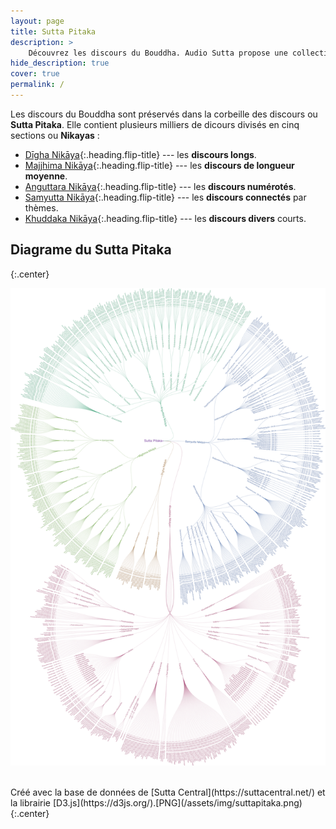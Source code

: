 ```yaml
---
layout: page
title: Sutta Pitaka
description: >
    Découvrez les discours du Bouddha. Audio Sutta propose une collection d'enregistrements audio tirée des discours originels du Bouddha.
hide_description: true
cover: true
permalink: /
---
```


Les discours du Bouddha sont préservés dans la corbeille des discours ou **Sutta Pitaka**. Elle contient plusieurs milliers de dicours divisés en cinq sections ou **Nikayas** :

* [Dīgha Nikāya](/Digha-Nikaya){:.heading.flip-title} --- les **discours longs**.
* [Majjhima Nikāya](/Majjhima-Nikaya){:.heading.flip-title} --- les **discours de longueur moyenne**.
* [Anguttara Nikāya](/Anguttara-Nikaya){:.heading.flip-title} --- les **discours numérotés**.
* [Samyutta Nikāya](/Samyutta-Nikaya){:.heading.flip-title} --- les **discours connectés** par thèmes.
* [Khuddaka Nikāya](/Khuddaka-Nikaya){:.heading.flip-title} --- les **discours divers** courts.

## Diagrame du Sutta Pitaka
{:.center}

[![Sutta Pitaka](/assets/img/suttapitaka-min-small-2.png)](suttapitaka.html)

<br/>
Créé avec la base de données de [Sutta Central](https://suttacentral.net/) et la librairie [D3.js](https://d3js.org/).[PNG](/assets/img/suttapitaka.png)
{:.center}

<!-- ## Diagrame du Sutta Pitaka
{:.center}

[![Sutta Pitaka](/assets/img/suttapitaka.jpg)](suttapitaka.html)

<br/>
Créé avec la base de données de [Sutta Central](https://suttacentral.net/) et la librairie [D3.js](https://d3js.org/). ([PNG](/assets/img/suttapitaka.png))
{:.center} -->

